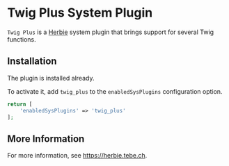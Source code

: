 # Twig Plus System Plugin

`Twig Plus` is a [Herbie](http://github.com/getherbie) system plugin that brings support for several Twig functions.

## Installation

The plugin is installed already.

To activate it, add `twig_plus` to the `enabledSysPlugins` configuration option.

~~~php
return [
    'enabledSysPlugins' => 'twig_plus'
];
~~~

## More Information

For more information, see <https://herbie.tebe.ch>.
